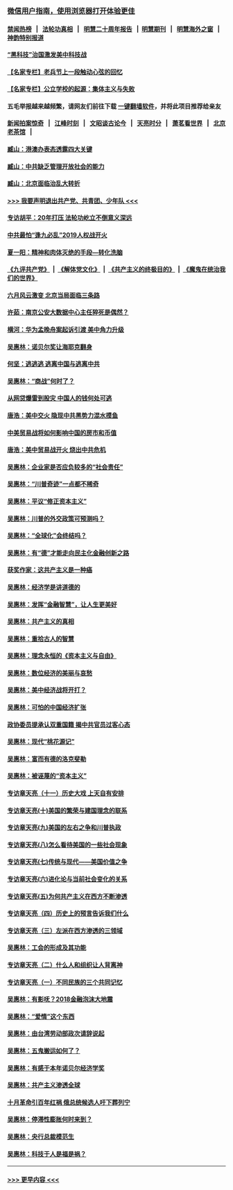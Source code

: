 ### [微信用户指南，使用浏览器打开体验更佳](https://github.com/gfw-breaker/banned-news1/blob/master/indexes/wechat-guide.md?t=0)
#### [禁闻热榜](热点新闻.md?t=0)  &nbsp;&nbsp;|&nbsp;&nbsp; [法轮功真相](https://github.com/gfw-breaker/truth/blob/master/README.md?t=0) &nbsp;&nbsp;|&nbsp;&nbsp; [明慧二十周年报告](https://github.com/gfw-breaker/mh-reports/blob/master/README.md?t=0) &nbsp;&nbsp;|&nbsp;&nbsp;[明慧期刊](https://github.com/gfw-breaker/mh-qikan) &nbsp;&nbsp;|&nbsp;&nbsp; [明慧海外之窗](https://github.com/gfw-breaker/mh-news/blob/master/README.md?t=0) &nbsp;&nbsp;|&nbsp;&nbsp; [神韵特别报道](https://github.com/gfw-breaker/mh-news/blob/master/shenyun.md?t=0)
#### [“黑科技”治国激发美中科技战](../pages/nsc423/n11638056.md?t=02051001) 
#### [【名家专栏】老兵节上一段触动心弦的回忆](../pages/nsc423/n11646016.md?t=02051001) 
#### [【名家专栏】公立学校的起源：集体主义与失败](../pages/nsc423/n11601833.md?t=02051001) 
#### 五毛举报越来越频繁，请网友们前往下载 [一键翻墙软件](https://github.com/gfw-breaker/ssr-accounts)，并将此项目推荐给亲友
#### [新闻拍案惊奇](https://github.com/gfw-breaker/banned-news1/blob/master/pages/link4.md) &nbsp;&nbsp;|&nbsp;&nbsp; [江峰时刻](https://github.com/gfw-breaker/banned-news1/blob/master/pages/link4.md) &nbsp;&nbsp;|&nbsp;&nbsp; [文昭谈古论今](https://github.com/gfw-breaker/banned-news1/blob/master/pages/link4.md) &nbsp;&nbsp;|&nbsp;&nbsp; [天亮时分](https://github.com/gfw-breaker/banned-news1/blob/master/pages/link4.md) &nbsp;&nbsp;|&nbsp;&nbsp; [萧茗看世界](https://github.com/gfw-breaker/banned-news1/blob/master/pages/link4.md) &nbsp;&nbsp;|&nbsp;&nbsp; [北京老茶馆](https://github.com/gfw-breaker/banned-news1/blob/master/pages/link4.md) &nbsp;&nbsp;|&nbsp;&nbsp; 
#### [臧山：港澳办表态透露四大关键](../pages/nsc423/n11421628.md?t=02051001) 
#### [臧山：中共缺乏管理开放社会的能力](../pages/nsc423/n11407457.md?t=02051001) 
#### [臧山：北京面临治乱大转折](../pages/nsc423/n11406895.md?t=02051001) 
#### [>>> 我要声明退出共产党、共青团、少年队 <<<](https://github.com/begood0513/goodnews/blob/master/quit/letter.md) 
#### [专访胡平：20年打压 法轮功屹立不倒意义深远](../pages/nsc423/n11398800.md?t=02051001) 
#### [中共最怕“逢九必乱”2019人权战开火](../pages/nsc423/n11385248.md?t=02051001) 
#### [夏一阳：精神和肉体灭绝的手段—转化洗脑](../pages/nsc423/n11368250.md?t=02051001) 
#### [《九评共产党》](https://github.com/begood0513/9ping.md/blob/master/README.md) &nbsp;|&nbsp; [《解体党文化》](../../../../jtdwh.md/blob/master/README.md)  &nbsp;|&nbsp; [《共产主义的终极目的》](../../../../gczydzjmd.md/blob/master/README.md) &nbsp;|&nbsp; [《魔鬼在统治我们的世界》](../../../../mgztzwmdsj.md/blob/master/README.md) 
#### [六月风云激变 北京当局面临三条路](../pages/nsc423/n11313668.md?t=02051001) 
#### [许茹：南京公安大数据中心主任猝死是偶然？](../pages/nsc423/n11064744.md?t=02051001) 
#### [横河：华为孟晚舟案起诉引渡 美中角力升级](../pages/nsc423/n11027230.md?t=02051001) 
#### [吴惠林：诺贝尔奖让海耶克翻身](../pages/nsc423/n10890049.md?t=02051001) 
#### [何坚：逃逃逃 逃离中国与逃离中共](../pages/nsc423/n10592891.md?t=02051001) 
#### [吴惠林：“商战”何时了？](../pages/nsc423/n10573558.md?t=02051001) 
#### [从网贷爆雷到股灾 中国人的钱何处可逃](../pages/nsc423/n10572800.md?t=02051001) 
#### [唐浩：美中交火 隐现中共黑势力混水摸鱼](../pages/nsc423/n10544040.md?t=02051001) 
#### [中美贸易战将如何影响中国的房市和币值](../pages/nsc423/n10543697.md?t=02051001) 
#### [唐浩：美中贸易战开火 烧出中共危机](../pages/nsc423/n10540126.md?t=02051001) 
#### [吴惠林：企业家是否应负较多的“社会责任”](../pages/nsc423/n10535022.md?t=02051001) 
#### [吴惠林：“川普奇迹”一点都不稀奇](../pages/nsc423/n10512808.md?t=02051001) 
#### [吴惠林：平议“修正资本主义”](../pages/nsc423/n10495724.md?t=02051001) 
#### [吴惠林：川普的外交政策可预测吗？](../pages/nsc423/n10462387.md?t=02051001) 
#### [吴惠林：“全球化”会终结吗？](../pages/nsc423/n10452838.md?t=02051001) 
#### [吴惠林：有“德”才能走向民主化金融创新之路](../pages/nsc423/n10432292.md?t=02051001) 
#### [获奖作家：这共产主义是一种癌](../pages/nsc423/n10431541.md?t=02051001) 
#### [吴惠林：经济学是讲道德的](../pages/nsc423/n10398014.md?t=02051001) 
#### [吴惠林：发挥“金融智慧”，让人生更美好](../pages/nsc423/n10375019.md?t=02051001) 
#### [吴惠林：共产主义的真相](../pages/nsc423/n10351394.md?t=02051001) 
#### [吴惠林：重拾古人的智慧](../pages/nsc423/n10337691.md?t=02051001) 
#### [吴惠林：理念永恒的《资本主义与自由》](../pages/nsc423/n10316274.md?t=02051001) 
#### [吴惠林：数位经济的美丽与哀愁](../pages/nsc423/n10292946.md?t=02051001) 
#### [吴惠林：美中经济战将开打？](../pages/nsc423/n10258825.md?t=02051001) 
#### [吴惠林：可怕的中国经济扩张](../pages/nsc423/n10219147.md?t=02051001) 
#### [政协委员提承认双重国籍 揭中共官员过客心态](../pages/nsc423/n10208809.md?t=02051001) 
#### [吴惠林：现代“桃花源记”](../pages/nsc423/n10185234.md?t=02051001) 
#### [吴惠林：富而有德的洛克斐勒](../pages/nsc423/n10142264.md?t=02051001) 
#### [吴惠林：被诬蔑的“资本主义”](../pages/nsc423/n10124816.md?t=02051001) 
#### [专访章天亮（十一）历史大戏 上天自有安排](../pages/nsc423/n10094905.md?t=02051001) 
#### [专访章天亮(十)美国的繁荣与建国理念的联系](../pages/nsc423/n10094899.md?t=02051001) 
#### [专访章天亮(九)美国的左右之争和川普执政](../pages/nsc423/n10094889.md?t=02051001) 
#### [专访章天亮(八)怎么看待美国的一些社会现象](../pages/nsc423/n10094857.md?t=02051001) 
#### [专访章天亮(七)传统与现代——美国价值之争](../pages/nsc423/n10093140.md?t=02051001) 
#### [专访章天亮(六)进化论与当前社会变化的关系](../pages/nsc423/n10092036.md?t=02051001) 
#### [专访章天亮(五)为何共产主义在西方不断渗透](../pages/nsc423/n10083620.md?t=02051001) 
#### [专访章天亮（四）历史上的预言告诉我们什么](../pages/nsc423/n10083606.md?t=02051001) 
#### [专访章天亮（三）左派在西方渗透的三领域](../pages/nsc423/n10081115.md?t=02051001) 
#### [吴惠林：工会的形成及其功能](../pages/nsc423/n10080633.md?t=02051001) 
#### [专访章天亮（二）什么人和组织让人背离神](../pages/nsc423/n10076637.md?t=02051001) 
#### [专访章天亮（一）不同民族的三个共同记忆](../pages/nsc423/n10074188.md?t=02051001) 
#### [吴惠林：有影呒？2018金融泡沫大地震](../pages/nsc423/n10040534.md?t=02051001) 
#### [吴惠林：“爱情”这个东西](../pages/nsc423/n10019423.md?t=02051001) 
#### [吴惠林：由台湾劳动部政次请辞说起](../pages/nsc423/n9979679.md?t=02051001) 
#### [吴惠林：五鬼搬运如何了？](../pages/nsc423/n9925338.md?t=02051001) 
#### [吴惠林：有感于本年诺贝尔经济学奖](../pages/nsc423/n9871883.md?t=02051001) 
#### [吴惠林：共产主义渗透全球](../pages/nsc423/n9812748.md?t=02051001) 
#### [十月革命引百年红祸 俄总统候选人吁下葬列宁](../pages/nsc423/n9810182.md?t=02051001) 
#### [吴惠林：停滞性膨胀何时来到？](../pages/nsc423/n9764136.md?t=02051001) 
#### [吴惠林：央行总裁模范生](../pages/nsc423/n9728134.md?t=02051001) 
#### [吴惠林：科技于人是福是祸？](../pages/nsc423/n9672982.md?t=02051001) 

----
#### [ >>> 更早内容 <<< ](../indexes/nsc423-earlier.md)
